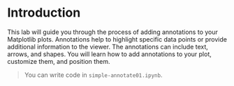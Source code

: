 # Introduction

This lab will guide you through the process of adding annotations to your Matplotlib plots. Annotations help to highlight specific data points or provide additional information to the viewer. The annotations can include text, arrows, and shapes. You will learn how to add annotations to your plot, customize them, and position them.

> You can write code in `simple-annotate01.ipynb`.
